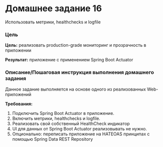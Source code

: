 # Домашнее задание 16

Использовать метрики, healthchecks и logfile

### Цель

**Цель:** реализовать production-grade мониторинг и прозрачность в приложении

**Результат:** приложение с применением Spring Boot Actuator

### Описание/Пошаговая инструкция выполнения домашнего задания

Данное задание выполняется на основе одного из реализованных Web-приложений

**Требования:**

1. Подключить Spring Boot Actuator в приложение.
2. Включить метрики, healthchecks и logfile.
3. Реализовать свой собственный HealthCheck индикатор
4. UI для данных от Spring Boot Actuator реализовывать не нужно.
5. Опционально: переписать приложение на HATEOAS принципах с помощью Spring Data REST Repository